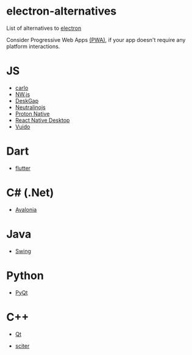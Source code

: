 # electron-alternatives
List of alternatives to [electron](https://electronjs.org)

Consider Progressive Web Apps [(PWA)](https://developers.google.com/web/progressive-web-apps/desktop), if your app doesn't require any platform interactions.

# JS
* [carlo](https://github.com/GoogleChromeLabs/carlo)
* [NW.js](https://nwjs.io)
* [DeskGap](https://deskgap.com)
* [Neutralinojs](https://neutralino.js.org)
* [Proton Native](https://proton-native.js.org)
* [React Native Desktop](https://github.com/status-im/react-native-desktop)
* [Vuido](https://github.com/mimecorg/vuido)

# Dart
* [flutter](https://flutter.dev)

# C# (.Net)
* [Avalonia](https://avaloniaui.net)

# Java
* [Swing](https://en.wikipedia.org/wiki/Swing_(Java))

# Python
* [PyQt](https://en.wikipedia.org/wiki/PyQt)

# C++
* [Qt](https://www.qt.io)

* [sciter](https://sciter.com)
